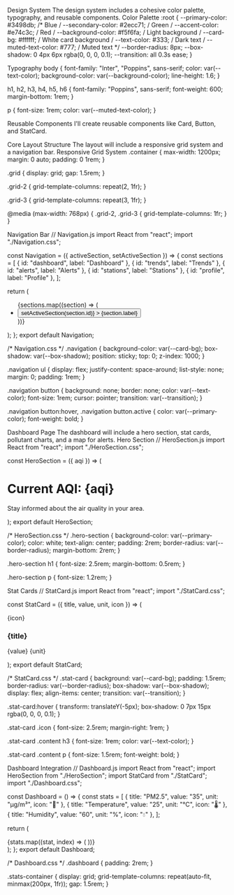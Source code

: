 Design System
The design system includes a cohesive color palette, typography, and reusable components.
Color Palette
:root {
--primary-color: #3498db; /* Blue /
--secondary-color: #2ecc71; / Green /
--accent-color: #e74c3c; / Red /
--background-color: #f5f6fa; / Light background /
--card-bg: #ffffff; / White card background /
--text-color: #333; / Dark text /
--muted-text-color: #777; / Muted text */
--border-radius: 8px;
--box-shadow: 0 4px 6px rgba(0, 0, 0, 0.1);
--transition: all 0.3s ease;
}

Typography
body {
font-family: "Inter", "Poppins", sans-serif;
color: var(--text-color);
background-color: var(--background-color);
line-height: 1.6;
}

h1, h2, h3, h4, h5, h6 {
font-family: "Poppins", sans-serif;
font-weight: 600;
margin-bottom: 1rem;
}

p {
font-size: 1rem;
color: var(--muted-text-color);
}

Reusable Components
I'll create reusable components like Card, Button, and StatCard.

Core Layout Structure
The layout will include a responsive grid system and a navigation bar.
Responsive Grid System
.container {
max-width: 1200px;
margin: 0 auto;
padding: 0 1rem;
}

.grid {
display: grid;
gap: 1.5rem;
}

.grid-2 {
grid-template-columns: repeat(2, 1fr);
}

.grid-3 {
grid-template-columns: repeat(3, 1fr);
}

@media (max-width: 768px) {
.grid-2, .grid-3 {
grid-template-columns: 1fr;
}
}

Navigation Bar
// Navigation.js
import React from "react";
import "./Navigation.css";

const Navigation = ({ activeSection, setActiveSection }) => {
const sections = [
{ id: "dashboard", label: "Dashboard" },
{ id: "trends", label: "Trends" },
{ id: "alerts", label: "Alerts" },
{ id: "stations", label: "Stations" },
{ id: "profile", label: "Profile" },
];

return (

<nav className="navigation"> <ul> {sections.map((section) => ( <li key={section.id}> <button className={activeSection === section.id ? "active" : ""} onClick={() => setActiveSection(section.id)} > {section.label} </button> </li> ))} </ul> </nav> ); };
export default Navigation;

/* Navigation.css */
.navigation {
background-color: var(--card-bg);
box-shadow: var(--box-shadow);
position: sticky;
top: 0;
z-index: 1000;
}

.navigation ul {
display: flex;
justify-content: space-around;
list-style: none;
margin: 0;
padding: 1rem;
}

.navigation button {
background: none;
border: none;
color: var(--text-color);
font-size: 1rem;
cursor: pointer;
transition: var(--transition);
}

.navigation button:hover,
.navigation button.active {
color: var(--primary-color);
font-weight: bold;
}

Dashboard Page
The dashboard will include a hero section, stat cards, pollutant charts, and a map for alerts.
Hero Section
// HeroSection.js
import React from "react";
import "./HeroSection.css";

const HeroSection = ({ aqi }) => (

<div className="hero-section"> <h1>Current AQI: {aqi}</h1> <p>Stay informed about the air quality in your area.</p> </div> );
export default HeroSection;

/* HeroSection.css */
.hero-section {
background-color: var(--primary-color);
color: white;
text-align: center;
padding: 2rem;
border-radius: var(--border-radius);
margin-bottom: 2rem;
}

.hero-section h1 {
font-size: 2.5rem;
margin-bottom: 0.5rem;
}

.hero-section p {
font-size: 1.2rem;
}

Stat Cards
// StatCard.js
import React from "react";
import "./StatCard.css";

const StatCard = ({ title, value, unit, icon }) => (

<div className="stat-card"> <div className="icon">{icon}</div> <div className="content"> <h3>{title}</h3> <p> {value} <span>{unit}</span> </p> </div> </div> );
export default StatCard;

/* StatCard.css */
.stat-card {
background: var(--card-bg);
padding: 1.5rem;
border-radius: var(--border-radius);
box-shadow: var(--box-shadow);
display: flex;
align-items: center;
transition: var(--transition);
}

.stat-card:hover {
transform: translateY(-5px);
box-shadow: 0 7px 15px rgba(0, 0, 0, 0.1);
}

.stat-card .icon {
font-size: 2.5rem;
margin-right: 1rem;
}

.stat-card .content h3 {
font-size: 1rem;
color: var(--text-color);
}

.stat-card .content p {
font-size: 1.5rem;
font-weight: bold;
}

Dashboard Integration
// Dashboard.js
import React from "react";
import HeroSection from "./HeroSection";
import StatCard from "./StatCard";
import "./Dashboard.css";

const Dashboard = () => {
const stats = [
{ title: "PM2.5", value: "35", unit: "µg/m³", icon: "🔬" },
{ title: "Temperature", value: "25", unit: "°C", icon: "🌡️" },
{ title: "Humidity", value: "60", unit: "%", icon: "💧" },
];

return (

<div className="dashboard"> <HeroSection aqi={85} /> <div className="stats-container"> {stats.map((stat, index) => ( <StatCard key={index} {...stat} /> ))} </div> </div> ); };
export default Dashboard;

/* Dashboard.css */
.dashboard {
padding: 2rem;
}

.stats-container {
display: grid;
grid-template-columns: repeat(auto-fit, minmax(200px, 1fr));
gap: 1.5rem;
}

